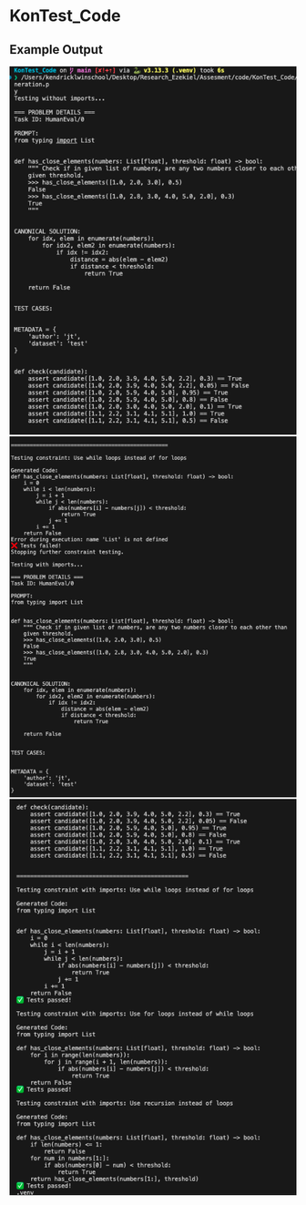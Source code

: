 # KonTest_Code

## Example Output

![alt text](<Screenshot 2025-04-21 at 20.57.51.png>)
![alt text](<Screenshot 2025-04-21 at 20.58.09.png>)
![alt text](<Screenshot 2025-04-21 at 20.58.29.png>)
